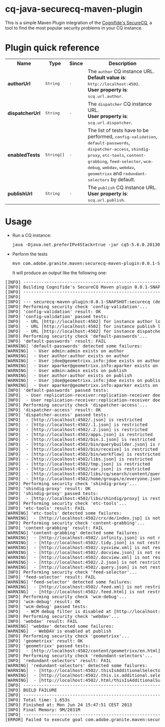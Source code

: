 cq-java-securecq-maven-plugin
=======================

This is a simple Maven Plugin integration of the [Cognifide's SecureCQ](https://github.com/Cognifide/SecureCQ), a tool to find the most popular security problems in your CQ instance.

# Plugin quick reference

<table class="bodyTable" border="0">
          <tbody><tr class="a">
            <th>Name</th>
            <th>Type</th>
            <th>Since</th>
            <th>Description</th>
          </tr>
          <tr class="b">
            <td><b>authorUrl</b></td>
            <td><tt>String</tt></td>
            <td><tt>-</tt></td>
            <td>The <tt>author</tt> CQ instance URL.<br><b>Default value is</b>: <tt>http://localhost:4502</tt>.<br><b>User property is</b>: <tt>scq.url.author</tt>.</td>
          </tr>
          <tr class="a">
            <td><b>dispatcherUrl</b></td>
            <td><tt>String</tt></td>
            <td><tt>-</tt></td>
            <td>The <tt>dispatcher</tt> CQ instance URL.<br><b>User property is</b>: <tt>scq.url.dispatcher</tt>.</td>
          </tr>
          <tr class="b">
            <td><b>enabledTests</b></td>
            <td><tt>String[]</tt></td>
            <td><tt>-</tt></td>
            <td>The list of tests have to be performed,
<tt>config-validation</tt>, <tt>default-passwords</tt>,
<tt>dispatcher-access</tt>, <tt>shindig-proxy</tt>,
<tt>etc-tools</tt>, <tt>content-grabbing</tt>,
<tt>feed-selector</tt>, <tt>wcm-debug</tt>,
<tt>webdav</tt>, <tt>webdav</tt>, <tt>geometrixx</tt>
and <tt>redundant-selectors</tt> by default.<br></td>
          </tr>
          <tr class="a">
            <td><b>publishUrl</b></td>
            <td><tt>String</tt></td>
            <td><tt>-</tt></td>
            <td>The <tt>publish</tt> CQ instance URL.<br><b>User property is</b>: <tt>scq.url.publish</tt>.</td>
          </tr>
        </tbody></table>

# Usage

 * Run a CQ instance:
 
    <pre>java -Djava.net.preferIPv4Stack=true -jar cq5-5.6.0.20130129-author.jar</pre>

 * Perform the tests
 
    <pre>mvn com.adobe.granite.maven:securecq-maven-plugin:0.0.1-SNAPSHOT:securecq [-Dscq.url.author=http://${host}:${port} -Dscq.url.publish=http://${host}:${port} -Dscq.url.dispatcher=http://${host}:${port}]</pre>

   It will produce an output like the following one:

<pre>
[INFO] ------------------------------------------------------------------------
[INFO] Building Cognifide's SecureCQ Maven plugin 0.0.1-SNAPSHOT
[INFO] ------------------------------------------------------------------------
[INFO] 
[INFO] --- securecq-maven-plugin:0.0.1-SNAPSHOT:securecq (default-cli) @ securecq-maven-plugin ---
[INFO] Performing security check 'config-validation'...
[INFO] 'config-validation' result: OK
[INFO] 'config-validation' passed tests:
[INFO]  - URL [http://localhost:4502] for instance author looks OK
[INFO]  - URL [http://localhost:4502] for instance publish looks OK
[INFO]  - URL [http://localhost:4502] for instance dispatcher looks OK
[INFO] Performing security check 'default-passwords'...
[INFO] 'default-passwords' result: FAIL
[WARNING] 'default-passwords' detected some failures:
[WARNING]  - User admin:admin exists on author
[WARNING]  - User author:author exists on author
[WARNING]  - User jdoe@geometrixx.info:jdoe exists on author
[WARNING]  - User aparker@geometrixx.info:aparker exists on author
[WARNING]  - User admin:admin exists on publish
[WARNING]  - User author:author exists on publish
[WARNING]  - User jdoe@geometrixx.info:jdoe exists on publish
[WARNING]  - User aparker@geometrixx.info:aparker exists on publish
[INFO] 'default-passwords' passed tests:
[INFO]  - User replication-receiver:replication-receiver doesn't exists on author
[INFO]  - User replication-receiver:replication-receiver doesn't exists on publish
[INFO] Performing security check 'dispatcher-access'...
[INFO] 'dispatcher-access' result: OK
[INFO] 'dispatcher-access' passed tests:
[INFO]  - [http://localhost:4502/.json] is restricted
[INFO]  - [http://localhost:4502/.1.json] is restricted
[INFO]  - [http://localhost:4502/.2.json] is restricted
[INFO]  - [http://localhost:4502/apps.json] is restricted
[INFO]  - [http://localhost:4502/bin.1.json] is restricted
[INFO]  - [http://localhost:4502/bin/querybuilder.json] is restricted
[INFO]  - [http://localhost:4502/bin/receive] is restricted
[INFO]  - [http://localhost:4502/bin/workflow] is restricted
[INFO]  - [http://localhost:4502/libs.json] is restricted
[INFO]  - [http://localhost:4502/tmp.json] is restricted
[INFO]  - [http://localhost:4502/var.json] is restricted
[INFO]  - [http://localhost:4502/libs/cq/search/content/querydebug.html] is restricted
[INFO]  - [http://localhost:4502/home/groups/e/everyone.json] is restricted
[INFO] Performing security check 'shindig-proxy'...
[INFO] 'shindig-proxy' result: OK
[INFO] 'shindig-proxy' passed tests:
[INFO]  - [http://localhost:4502/libs/shindig/proxy] is restricted
[INFO] Performing security check 'etc-tools'...
[INFO] 'etc-tools' result: FAIL
[WARNING] 'etc-tools' detected some failures:
[WARNING]  - [http://localhost:4502/crx/de/index.jsp] is not restricted
[INFO] Performing security check 'content-grabbing'...
[INFO] 'content-grabbing' result: FAIL
[WARNING] 'content-grabbing' detected some failures:
[WARNING]  - [http://localhost:4502/.infinity.json] is not restricted
[WARNING]  - [http://localhost:4502/.tidy.json] is not restricted
[WARNING]  - [http://localhost:4502/.sysview.xml] is not restricted
[WARNING]  - [http://localhost:4502/.docview.json] is not restricted
[WARNING]  - [http://localhost:4502/.docview.xml] is not restricted
[WARNING]  - [http://localhost:4502/.2.json] is not restricted
[WARNING]  - [http://localhost:4502/.query.json] is not restricted
[INFO] Performing security check 'feed-selector'...
[INFO] 'feed-selector' result: FAIL
[WARNING] 'feed-selector' detected some failures:
[WARNING]  - [http://localhost:4502/.feed.xml] is not restricted
[WARNING]  - [http://localhost:4502/.feed.html] is not restricted
[INFO] Performing security check 'wcm-debug'...
[INFO] 'wcm-debug' result: OK
[INFO] 'wcm-debug' passed tests:
[INFO]  - WCM debug filter is disabled at [http://localhost:4502/?debug=layout]
[INFO] Performing security check 'webdav'...
[INFO] 'webdav' result: FAIL
[WARNING] 'webdav' detected some failures:
[WARNING]  - WebDAV is enabled at publish
[INFO] Performing security check 'geometrixx'...
[INFO] 'geometrixx' result: OK
[INFO] 'geometrixx' passed tests:
[INFO]  - [http://localhost:4502/content/geometrixx/en.html] is restricted
[INFO] Performing security check 'redundant-selectors'...
[INFO] 'redundant-selectors' result: FAIL
[WARNING] 'redundant-selectors' detected some failures:
[WARNING]  - [http://localhost:4502/.thisIsAdditionalSelector.html] is not restricted
[WARNING]  - [http://localhost:4502/.this.is.additional.selector.html] is not restricted
[WARNING]  - [http://localhost:4502/.html/thisIsAdditionalSuffix] is not restricted
[INFO] ------------------------------------------------------------------------
[INFO] BUILD FAILURE
[INFO] ------------------------------------------------------------------------
[INFO] Total time: 1.653s
[INFO] Finished at: Mon Jun 24 15:47:51 CEST 2013
[INFO] Final Memory: 9M/2031M
[INFO] ------------------------------------------------------------------------
[ERROR] Failed to execute goal com.adobe.granite.maven:securecq-maven-plugin:0.0.1-SNAPSHOT:securecq (default-cli) on project securecq-maven-plugin: SequreCQ detected secutity vulnerabilities in your instances, see the log for details.
</pre>